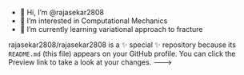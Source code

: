 - 👋 Hi, I’m @rajasekar2808
- 👀 I’m interested in Computational Mechanics
- 🌱 I’m currently learning variational approach to fracture


rajasekar2808/rajasekar2808 is a ✨ special ✨ repository because its `README.md` (this file) appears on your GitHub profile.
You can click the Preview link to take a look at your changes.
--->
